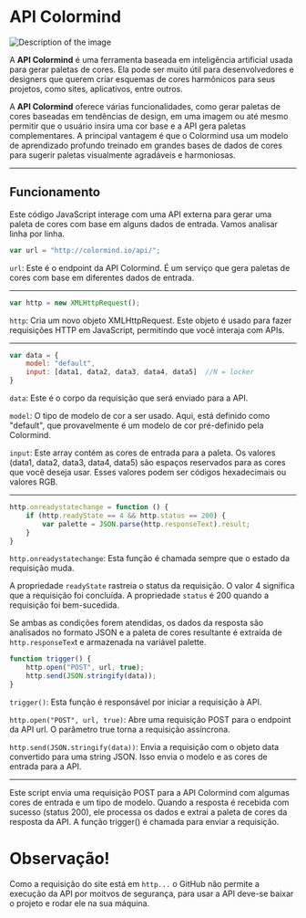 # API Colormind

<img src="https://lh3.googleusercontent.com/proxy/IXjD0gXTBnI603VCezzvR2RvdTSLjrr2zc-SRPjnuK3KvrxUKMvLoA6M438jVV7PO1Rp" alt="Description of the image">



A **API Colormind** é uma ferramenta baseada em inteligência artificial usada para gerar paletas de cores. Ela pode ser muito útil para desenvolvedores e designers que querem criar esquemas de cores harmônicos para seus projetos, como sites, aplicativos, entre outros.

A **API Colormind** oferece várias funcionalidades, como gerar paletas de cores baseadas em tendências de design, em uma imagem ou até mesmo permitir que o usuário insira uma cor base e a API gera paletas complementares. A principal vantagem é que o Colormind usa um modelo de aprendizado profundo treinado em grandes bases de dados de cores para sugerir paletas visualmente agradáveis e harmoniosas.

---

## Funcionamento

 
Este código JavaScript interage com uma API externa para gerar uma paleta de cores com base em alguns dados de entrada. Vamos analisar linha por linha.

```javascript
var url = "http://colormind.io/api/";
```

`url`: Este é o endpoint da API Colormind. É um serviço que gera paletas de cores com base em diferentes dados de entrada.

---
 
```javascript
var http = new XMLHttpRequest();
```
`http`: Cria um novo objeto XMLHttpRequest. Este objeto é usado para fazer requisições HTTP em JavaScript, permitindo que você interaja com APIs.

---

```javascript
var data = {
    model: "default",
    input: [data1, data2, data3, data4, data5]  //N = locker
}
```
`data`: Este é o corpo da requisição que será enviado para a API.

`model`: O tipo de modelo de cor a ser usado. Aqui, está definido como "default", que provavelmente é um modelo de cor pré-definido pela Colormind.

`input`: Este array contém as cores de entrada para a paleta. Os valores (data1, data2, data3, data4, data5) são espaços reservados para as cores que você deseja usar. Esses valores podem ser códigos hexadecimais ou valores RGB.

---

```javascript
http.onreadystatechange = function () {
    if (http.readyState == 4 && http.status == 200) {
        var palette = JSON.parse(http.responseText).result;
    }
}
```

`http.onreadystatechange`: Esta função é chamada sempre que o estado da requisição muda.

A propriedade `readyState` rastreia o status da requisição. O valor 4 significa que a requisição foi concluída.
A propriedade `status` é 200 quando a requisição foi bem-sucedida.

Se ambas as condições forem atendidas, os dados da resposta são analisados no formato JSON e a paleta de cores resultante é extraída de `http.responseTex`t e armazenada na variável palette.

```javascript
function trigger() {
    http.open("POST", url, true);
    http.send(JSON.stringify(data));
}
```

`trigger()`: Esta função é responsável por iniciar a requisição à API.

`http.open("POST", url, true)`: Abre uma requisição POST para o endpoint da API url. O parâmetro true torna a requisição assíncrona.

`http.send(JSON.stringify(data))`: Envia a requisição com o objeto data convertido para uma string JSON. Isso envia o modelo e as cores de entrada para a API.

---

Este script envia uma requisição POST para a API Colormind com algumas cores de entrada e um tipo de modelo.
Quando a resposta é recebida com sucesso (status 200), ele processa os dados e extrai a paleta de cores da resposta da API.
A função trigger() é chamada para enviar a requisição.

# Observação!

Como a requisição do site está em `http...` o GitHub não permite a execução da API por moitvos de segurança, para usar a API deve-se baixar o projeto e rodar ele na sua máquina.

